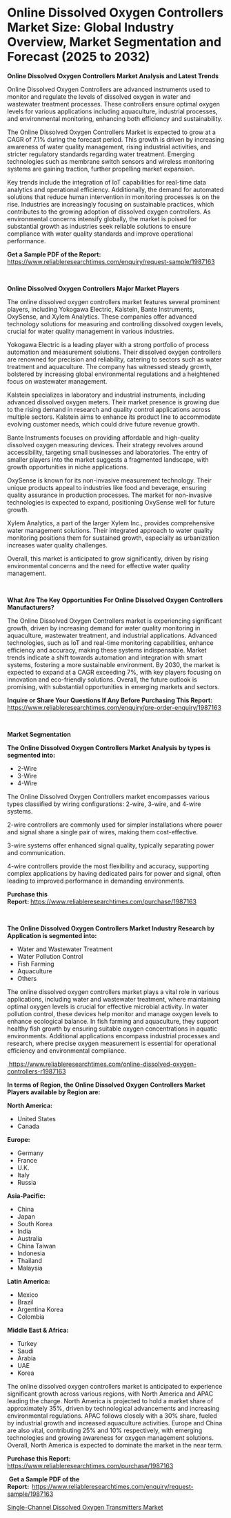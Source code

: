 <p><h1>Online Dissolved Oxygen Controllers Market Size: Global Industry Overview, Market Segmentation and Forecast (2025 to 2032)</h1></p><p><strong>Online Dissolved Oxygen Controllers Market Analysis and Latest Trends</strong></p>
<p><p>Online Dissolved Oxygen Controllers are advanced instruments used to monitor and regulate the levels of dissolved oxygen in water and wastewater treatment processes. These controllers ensure optimal oxygen levels for various applications including aquaculture, industrial processes, and environmental monitoring, enhancing both efficiency and sustainability.</p><p>The Online Dissolved Oxygen Controllers Market is expected to grow at a CAGR of 7.1% during the forecast period. This growth is driven by increasing awareness of water quality management, rising industrial activities, and stricter regulatory standards regarding water treatment. Emerging technologies such as membrane switch sensors and wireless monitoring systems are gaining traction, further propelling market expansion.</p><p>Key trends include the integration of IoT capabilities for real-time data analytics and operational efficiency. Additionally, the demand for automated solutions that reduce human intervention in monitoring processes is on the rise. Industries are increasingly focusing on sustainable practices, which contributes to the growing adoption of dissolved oxygen controllers. As environmental concerns intensify globally, the market is poised for substantial growth as industries seek reliable solutions to ensure compliance with water quality standards and improve operational performance.</p></p>
<p><strong>Get a Sample PDF of the Report:&nbsp;</strong> <a href="https://www.reliableresearchtimes.com/enquiry/request-sample/1987163?utm_campaign=2218&utm_medium=2&utm_source=Github&utm_content=ia&utm_term=02032025&utm_id=online-dissolved-oxygen-controllers">https://www.reliableresearchtimes.com/enquiry/request-sample/1987163</a></p>
<p>&nbsp;</p>
<p><strong>Online Dissolved Oxygen Controllers Major Market Players</strong></p>
<p><p>The online dissolved oxygen controllers market features several prominent players, including Yokogawa Electric, Kalstein, Bante Instruments, OxySense, and Xylem Analytics. These companies offer advanced technology solutions for measuring and controlling dissolved oxygen levels, crucial for water quality management in various industries.</p><p>Yokogawa Electric is a leading player with a strong portfolio of process automation and measurement solutions. Their dissolved oxygen controllers are renowned for precision and reliability, catering to sectors such as water treatment and aquaculture. The company has witnessed steady growth, bolstered by increasing global environmental regulations and a heightened focus on wastewater management.</p><p>Kalstein specializes in laboratory and industrial instruments, including advanced dissolved oxygen meters. Their market presence is growing due to the rising demand in research and quality control applications across multiple sectors. Kalstein aims to enhance its product line to accommodate evolving customer needs, which could drive future revenue growth.</p><p>Bante Instruments focuses on providing affordable and high-quality dissolved oxygen measuring devices. Their strategy revolves around accessibility, targeting small businesses and laboratories. The entry of smaller players into the market suggests a fragmented landscape, with growth opportunities in niche applications.</p><p>OxySense is known for its non-invasive measurement technology. Their unique products appeal to industries like food and beverage, ensuring quality assurance in production processes. The market for non-invasive technologies is expected to expand, positioning OxySense well for future growth.</p><p>Xylem Analytics, a part of the larger Xylem Inc., provides comprehensive water management solutions. Their integrated approach to water quality monitoring positions them for sustained growth, especially as urbanization increases water quality challenges.</p><p>Overall, this market is anticipated to grow significantly, driven by rising environmental concerns and the need for effective water quality management.</p></p>
<p>&nbsp;</p>
<p><strong>What Are The Key Opportunities For Online Dissolved Oxygen Controllers Manufacturers?</strong></p>
<p><p>The Online Dissolved Oxygen Controllers market is experiencing significant growth, driven by increasing demand for water quality monitoring in aquaculture, wastewater treatment, and industrial applications. Advanced technologies, such as IoT and real-time monitoring capabilities, enhance efficiency and accuracy, making these systems indispensable. Market trends indicate a shift towards automation and integration with smart systems, fostering a more sustainable environment. By 2030, the market is expected to expand at a CAGR exceeding 7%, with key players focusing on innovation and eco-friendly solutions. Overall, the future outlook is promising, with substantial opportunities in emerging markets and sectors.</p></p>
<p><strong>Inquire or Share Your Questions If Any Before Purchasing This Report:</strong> <a href="https://www.reliableresearchtimes.com/enquiry/pre-order-enquiry/1987163?utm_campaign=2218&utm_medium=2&utm_source=Github&utm_content=ia&utm_term=02032025&utm_id=online-dissolved-oxygen-controllers">https://www.reliableresearchtimes.com/enquiry/pre-order-enquiry/1987163</a></p>
<p>&nbsp;</p>
<p><strong>Market Segmentation</strong></p>
<p><strong>The Online Dissolved Oxygen Controllers Market Analysis by types is segmented into:</strong></p>
<p><ul><li>2-Wire</li><li>3-Wire</li><li>4-Wire</li></ul></p>
<p><p>The Online Dissolved Oxygen Controllers market encompasses various types classified by wiring configurations: 2-wire, 3-wire, and 4-wire systems. </p><p>2-wire controllers are commonly used for simpler installations where power and signal share a single pair of wires, making them cost-effective. </p><p>3-wire systems offer enhanced signal quality, typically separating power and communication. </p><p>4-wire controllers provide the most flexibility and accuracy, supporting complex applications by having dedicated pairs for power and signal, often leading to improved performance in demanding environments.</p></p>
<p><strong>Purchase this Report:&nbsp;</strong><a href="https://www.reliableresearchtimes.com/purchase/1987163?utm_campaign=2218&utm_medium=2&utm_source=Github&utm_content=ia&utm_term=02032025&utm_id=online-dissolved-oxygen-controllers">https://www.reliableresearchtimes.com/purchase/1987163</a></p>
<p>&nbsp;</p>
<p><strong>The Online Dissolved Oxygen Controllers Market Industry Research by Application is segmented into:</strong></p>
<p><ul><li>Water and Wastewater Treatment</li><li>Water Pollution Control</li><li>Fish Farming</li><li>Aquaculture</li><li>Others</li></ul></p>
<p><p>The online dissolved oxygen controllers market plays a vital role in various applications, including water and wastewater treatment, where maintaining optimal oxygen levels is crucial for effective microbial activity. In water pollution control, these devices help monitor and manage oxygen levels to enhance ecological balance. In fish farming and aquaculture, they support healthy fish growth by ensuring suitable oxygen concentrations in aquatic environments. Additional applications encompass industrial processes and research, where precise oxygen measurement is essential for operational efficiency and environmental compliance.</p></p>
<p><a href="https://www.reliableresearchtimes.com/online-dissolved-oxygen-controllers-r1987163?utm_campaign=2218&utm_medium=2&utm_source=Github&utm_content=ia&utm_term=02032025&utm_id=online-dissolved-oxygen-controllers">&nbsp;https://www.reliableresearchtimes.com/online-dissolved-oxygen-controllers-r1987163</a></p>
<p><strong>In terms of Region, the Online Dissolved Oxygen Controllers Market Players available by Region are:</strong></p>
<p>
    <p> <strong> North America: </strong>
        <ul>
            <li>United States</li>
            <li>Canada</li>
        </ul>
        </p> 
    <p> <strong> Europe: </strong>
        <ul>
            <li>Germany</li>
            <li>France</li>
            <li>U.K.</li>
            <li>Italy</li>
            <li>Russia</li>
        </ul>
        </p> 
    <p> <strong> Asia-Pacific: </strong>
        <ul>
            <li>China</li>
            <li>Japan</li>
            <li>South Korea</li>
            <li>India</li>
            <li>Australia</li>
            <li>China Taiwan</li>
            <li>Indonesia</li>
            <li>Thailand</li>
            <li>Malaysia</li>
        </ul>
        </p> 
    <p> <strong> Latin America: </strong>
        <ul>
            <li>Mexico</li>
            <li>Brazil</li>
            <li>Argentina Korea</li>
            <li>Colombia</li>
        </ul>
        </p> 
    <p> <strong> Middle East & Africa: </strong>
        <ul>
            <li>Turkey</li>
            <li>Saudi</li>
            <li>Arabia</li>
            <li>UAE</li>
            <li>Korea</li>
        </ul>
    </p>
    </p>
<p><p>The online dissolved oxygen controllers market is anticipated to experience significant growth across various regions, with North America and APAC leading the charge. North America is projected to hold a market share of approximately 35%, driven by technological advancements and increasing environmental regulations. APAC follows closely with a 30% share, fueled by industrial growth and increased aquaculture activities. Europe and China are also vital, contributing 25% and 10% respectively, with emerging technologies and growing awareness for oxygen management solutions. Overall, North America is expected to dominate the market in the near term.</p></p>
<p><strong>Purchase this Report: </strong><a href="https://www.reliableresearchtimes.com/purchase/1987163?utm_campaign=2218&utm_medium=2&utm_source=Github&utm_content=ia&utm_term=02032025&utm_id=online-dissolved-oxygen-controllers">https://www.reliableresearchtimes.com/purchase/1987163</a></p>
<p>&nbsp;<strong>Get a Sample PDF of the Report:&nbsp;&nbsp;</strong><a href="https://www.reliableresearchtimes.com/enquiry/request-sample/1987163?utm_campaign=2218&utm_medium=2&utm_source=Github&utm_content=ia&utm_term=02032025&utm_id=online-dissolved-oxygen-controllers">https://www.reliableresearchtimes.com/enquiry/request-sample/1987163</a></p>
<p><strong></strong></p>
<p><p><a href="https://github.com/GenaGaines34/Market-Research-Report-List-1/blob/main/single-channel-dissolved-oxygen-transmitters-market.md?utm_campaign=2218&utm_medium=2&utm_source=Github&utm_content=ia&utm_term=02032025&utm_id=online-dissolved-oxygen-controllers">Single-Channel Dissolved Oxygen Transmitters Market</a></p></p>